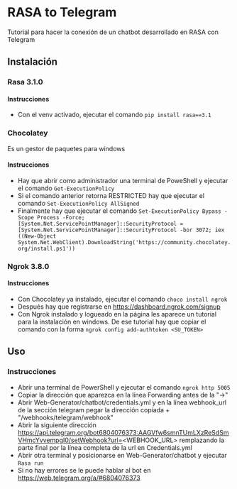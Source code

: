 # RASA to Telegram
Tutorial para hacer la conexión de un chatbot desarrollado en RASA con Telegram

## Instalación
### Rasa 3.1.0
#### Instrucciones

- Con el venv activado, ejecutar el comando
``` pip install rasa==3.1 ```

### Chocolatey
Es un gestor de paquetes para windows

#### Instrucciones

- Hay que abrir como administrador una terminal de PoweShell y ejecutar el comando ``` Get-ExecutionPolicy ```
- Si el comando anterior retorna RESTRICTED hay que ejecutar el comando ```Set-ExecutionPolicy AllSigned```
- Finalmente hay que ejecutar el comando 
```Set-ExecutionPolicy Bypass -Scope Process -Force; [System.Net.ServicePointManager]::SecurityProtocol = [System.Net.ServicePointManager]::SecurityProtocol -bor 3072; iex ((New-Object System.Net.WebClient).DownloadString('https://community.chocolatey.org/install.ps1'))```

### Ngrok 3.8.0
#### Instrucciones

- Con Chocolatey ya instalado, ejecutar el comando ```choco install ngrok```
- Después hay que registrarse en https://dashboard.ngrok.com/signup
- Con Ngrok instalado y logueado en la página les aparece un tutorial para la instalación en windows. De ese tutorial hay que copiar el comando con la forma ```ngrok config add-authtoken <SU_TOKEN>```

## Uso
### Instrucciones
- Abrir una terminal de PowerShell y ejecutar el comando ```ngrok http 5005```
- Copiar la dirección que aparezca en la línea Forwarding antes de la "->"
- Abrir Web-Generator/chatbot/credentials.yml y en la línea webhook_url de la sección telegram pegar la dirección copiada + "/webhooks/telegram/webhook"
- Abrir la siguiente dirección https://api.telegram.org/bot6804076373:AAGVfw6smnTUmLXzReSdSmVHmcYvvempgI0/setWebhook?url=<WEBHOOK_URL> remplazando la parte final por la línea completa de la url en Credentials.yml
- Abrir otra terminal y posicionarse en Web-Generator/chatbot y ejecutar ```Rasa run```
- Si no hay errores se le puede hablar al bot en https://web.telegram.org/a/#6804076373
